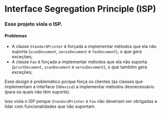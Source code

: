 # Interface Segregation Principle (ISP)

### Esse projeto viola o ISP.

#### Problemas

- A classe `StandardPrinter` é forçada a implementar métodos que ela não suporta (`scanDocument`, `xeroxDocument` e `faxDocument`), o que gera exceções;
- A classe `Fax` é forçada a implementar métodos que ela não suporta (`printDocument`, `scanDocument` e `xeroxDocument`), o que também gera exceções;

Esse _design_ é problemático porque força os clientes (as classes que implementam a interface `IODevice`) a implementar métodos desnecessário (para os quais não têm suporte).

Isso viola o ISP porque `StandardPrinter` e `Fax` não deveriam ser obrigadas a lidar com funcionalidades que não suportam.
